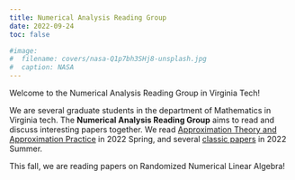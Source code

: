 ```yaml
---
title: Numerical Analysis Reading Group
date: 2022-09-24
toc: false

#image:
#  filename: covers/nasa-Q1p7bh3SHj8-unsplash.jpg
#  caption: NASA
---
```


Welcome to the Numerical Analysis Reading Group in Virginia Tech!

We are several graduate students in the department of Mathematics in Virginia tech. 
The **Numerical Analysis Reading Group** aims to read and discuss interesting papers together. We read [Approximation Theory and Approximation Practice](http://www.chebfun.org/ATAP/) in 2022 Spring, and several [classic papers](https://people.maths.ox.ac.uk/trefethen/classic_papers.txt) in 2022 Summer.

This fall, we are reading papers on Randomized Numerical Linear Algebra!



